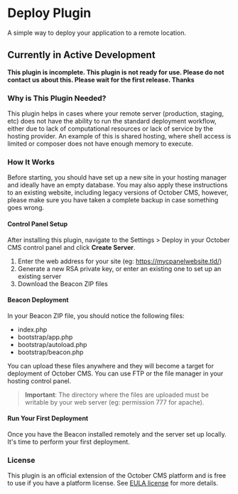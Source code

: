 # Deploy Plugin

A simple way to deploy your application to a remote location.

## Currently in Active Development

**This plugin is incomplete. This plugin is not ready for use. Please do not contact us about this. Please wait for the first release. Thanks**

### Why is This Plugin Needed?

This plugin helps in cases where your remote server (production, staging, etc) does not have the ability to run the standard deployment workflow, either due to lack of computational resources or lack of service by the hosting provider. An example of this is shared hosting, where shell access is limited or composer does not have enough memory to execute.

### How It Works

Before starting, you should have set up a new site in your hosting manager and ideally have an empty database. You may also apply these instructions to an existing website, including legacy versions of October CMS, however, please make sure you have taken a complete backup in case something goes wrong.

#### Control Panel Setup

After installing this plugin, navigate to the Settings > Deploy in your October CMS control panel and click **Create Server**.

1. Enter the web address for your site (eg: https://mycpanelwebsite.tld/)
2. Generate a new RSA private key, or enter an existing one to set up an existing server
3. Download the Beacon ZIP files

#### Beacon Deployment

In your Beacon ZIP file, you should notice the following files:

- index.php
- bootstrap/app.php
- bootstrap/autoload.php
- bootstrap/beacon.php

You can upload these files anywhere and they will become a target for deployment of October CMS. You can use FTP or the file manager in your hosting control panel.

> **Important**: The directory where the files are uploaded must be writable by your web server (eg: permission 777 for apache).

#### Run Your First Deployment

Once you have the Beacon installed remotely and the server set up locally. It's time to perform your first deployment.

### License

This plugin is an official extension of the October CMS platform and is free to use if you have a platform license. See [EULA license](LICENSE.md) for more details.

